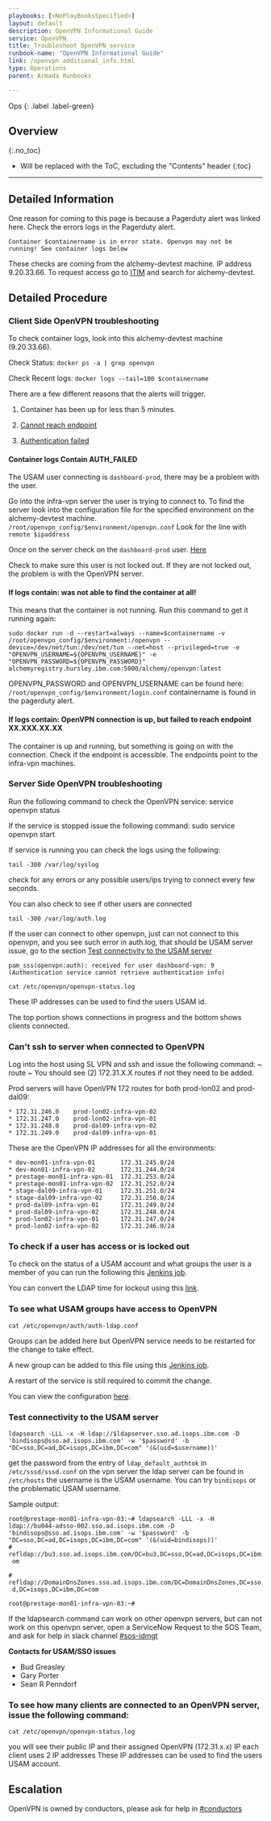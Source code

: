 ```yaml
---
playbooks: [<NoPlayBooksSpecified>]
layout: default
description: OpenVPN Informational Guide
service: OpenVPN
title: Troubleshoot OpenVPN service
runbook-name: "OpenVPN Informational Guide"
link: /openvpn_additional_info.html
type: Operations
parent: Armada Runbooks

---
```


Ops
{: .label .label-green}

## Overview
{:.no_toc}

* Will be replaced with the ToC, excluding the "Contents" header
{:toc}

---

## Detailed Information

One reason for coming to this page is because a Pagerduty alert was linked here. Check the errors logs in the Pagerduty alert.

`Container $containername is in error state. Openvpn may not be running! See container logs below`

These checks are coming from the alchemy-devtest machine. IP address 9.20.33.66. To request access go to [ITIM](https://huritim.hursley.ibm.com/itim/self/RequestAccounts.do) and search for alchemy-devtest.

## Detailed Procedure

### Client Side OpenVPN troubleshooting

To check container logs, look into this alchemy-devtest machine (9.20.33.66).

Check Status: 
`docker ps -a | grep openvpn`

Check Recent logs:
`docker logs --tail=100 $containername`

There are a few different reasons that the alerts will trigger.

1) Container has been up for less than 5 minutes.

2) [Cannot reach endpoint](#if-logs-contain-openvpn-connection-is-up-but-failed-to-reach-endpoint-xxxxxxxxx)

3) [Authentication failed](#container-logs-contain-auth_failed)

#### Container logs Contain AUTH_FAILED
The USAM user connecting is `dashboard-prod`, there may be a problem with the user.

Go into the infra-vpn server the user is trying to connect to. To find the server look into the configuration file for the specified environment on the alchemy-devtest machine.
`/root/openvpn_config/$environment/openvpn.conf`
Look for the line with `remote $ipaddress`

Once on the server check on the `dashboard-prod` user. [Here](#test-connectivity-to-the-usam-server)

Check to make sure this user is not locked out. If they are not locked out, the problem is with the OpenVPN server.

#### If logs contain: was not able to find the container at all!
This means that the container is not running. Run this command to get it running again:

~~~~
sudo docker run -d --restart=always --name=$containername -v /root/openvpn_config/$environment:/openvpn --device=/dev/net/tun:/dev/net/tun --net=host --privileged=true -e "OPENVPN_USERNAME=${OPENVPN_USERNAME}" -e "OPENVPN_PASSWORD=${OPENVPN_PASSWORD}" alchemyregistry.hursley.ibm.com:5000/alchemy/openvpn:latest
~~~~

OPENVPN_PASSWORD and OPENVPN_USERNAME can be found here: `/root/openvpn_config/$environment/login.conf`
containername is found in the pagerduty alert.

#### If logs contain: OpenVPN connection is up, but failed to reach endpoint XX.XXX.XX.XX
The container is up and running, but something is going on with the connection. Check if the endpoint is accessible. The endpoints point to the infra-vpn machines. 

### Server Side OpenVPN troubleshooting
Run the following command to check the OpenVPN service:
service openvpn status

If the service is stopped issue the following command:
sudo service openvpn start

If service is running you can check the logs using the following:

`
tail -300 /var/log/syslog
`

check for any errors or any possible users/ips trying to connect every few seconds.

You can also check to see if other users are connected

`
tail -300 /var/log/auth.log
`

If the user can connect to other openvpn, just can not connect to this openvpn, and you see such error in auth.log, that should be USAM server issue, go to the section [Test connectivity to the USAM server](#test-connectivity-to-the-usam-server)
```
pam_sss(openvpn:auth): received for user dashboard-vpn: 9 (Authentication service cannot retrieve authentication info)
```

`
cat /etc/openvpn/openvpn-status.log
`

These IP addresses can be used to find the users USAM id.

The top portion shows connections in progress and the bottom shows clients connected.

### Can't ssh to server when connected to OpenVPN

Log into the host using SL VPN and ssh and issue the following command:
~
route
~
You should see (2) 172.31.X.X routes if not they need to be added.

Prod servers will have OpenVPN 172 routes for both prod-lon02 and prod-dal09:

~~~~
* 172.31.246.0    prod-lon02-infra-vpn-02
* 172.31.247.0    prod-lon02-infra-vpn-01
* 172.31.248.0    prod-dal09-infra-vpn-02
* 172.31.249.0    prod-dal09-infra-vpn-01
~~~~

These are the OpenVPN IP addresses for all the environments:

~~~~
* dev-mon01-infra-vpn-01       172.31.245.0/24
* dev-mon01-infra-vpn-02       172.31.244.0/24
* prestage-mon01-infra-vpn-01  172.31.253.0/24
* prestage-mon01-infra-vpn-02  172.31.252.0/24
* stage-dal09-infra-vpn-01     172.31.251.0/24
* stage-dal09-infra-vpn-02     172.31.250.0/24
* prod-dal09-infra-vpn-01      172.31.249.0/24
* prod-dal09-infra-vpn-02      172.31.248.0/24
* prod-lon02-infra-vpn-01      172.31.247.0/24
* prod-lon02-infra-vpn-02      172.31.246.0/24
~~~~

### To check if a user has access or is locked out

To check on the status of a USAM account and what groups the user is a member of you can run the following this [Jenkins job](https://alchemy-conductors-jenkins.swg-devops.com/view/Conductors/job/Conductors/job/Conductors-Infrastructure/view/OpenVPN/job/ldap-lookup-for-usam-openvpn-users/).

You can convert the LDAP time for lockout using this [link](http://www.epochconverter.com/ldap).

### To see what USAM groups have access to OpenVPN

`
cat /etc/openvpn/auth/auth-ldap.conf
`

Groups can be added here but OpenVPN service needs to be restarted for the change to take effect.

A new group can be added to this file using this [Jenkins job](https://alchemy-conductors-jenkins.swg-devops.com/view/Conductors/job/Conductors/job/Conductors-Infrastructure/view/OpenVPN/job/openvpn-deploy-usam-groups/).

A restart of the service is still required to commit the change.

You can view the configuration [here](https://github.ibm.com/alchemy-conductors/conductors-playbooks/tree/master/playbooks).


### Test connectivity to the USAM server

`
ldapsearch -LLL -x -H ldap://$ldapserver.sso.ad.isops.ibm.com -D 'bindisops@sso.ad.isops.ibm.com' -w '$password' -b "DC=sso,DC=ad,DC=isops,DC=ibm,DC=com" '(&(uid=$username))' 
`

get the password from the entry of `ldap_default_authtok` in `/etc/sssd/sssd.conf` on the vpn server
the ldap server can be found in `/etc/hosts`
the username is the USAM username. You can try `bindisops` or the problematic USAM username.

Sample output:
```
root@prestage-mon01-infra-vpn-03:~# ldapsearch -LLL -x -H ldap://bu044-adsso-002.sso.ad.isops.ibm.com -D 'bindisops@sso.ad.isops.ibm.com' -w '$password' -b "DC=sso,DC=ad,DC=isops,DC=ibm,DC=com" '(&(uid=bindisops))'
# refldap://bu3.sso.ad.isops.ibm.com/DC=bu3,DC=sso,DC=ad,DC=isops,DC=ibm,DC=c
 om

# refldap://DomainDnsZones.sso.ad.isops.ibm.com/DC=DomainDnsZones,DC=sso,DC=a
 d,DC=isops,DC=ibm,DC=com

root@prestage-mon01-infra-vpn-03:~#
```

If the ldapsearch command can work on other openvpn servers, but can not work on this openvpn server, open a ServiceNow Request to the SOS Team, and ask for help in slack channel [#sos-idmgt](https://ibm-argonauts.slack.com/messages/C5BJXQ23C)

**Contacts for USAM/SSO issues**
- Bud Greasley
- Gary Porter
- Sean R Penndorf

### To see how many clients are connected to an OpenVPN server, issue the following command:

`
cat /etc/openvpn/openvpn-status.log
`

you will see their public IP and their assigned OpenVPN (172.31.x.x) IP
each client uses 2 IP addresses
These IP addresses can be used to find the users USAM account.

## Escalation
OpenVPN is owned by conductors, please ask for help in [#conductors](https://ibm-argonauts.slack.com/messages/C54H08JSK)
